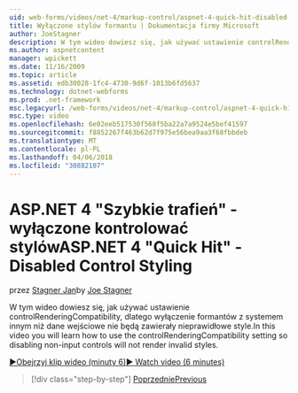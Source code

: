 ```yaml
---
uid: web-forms/videos/net-4/markup-control/aspnet-4-quick-hit-disabled-control-styling
title: Wyłączone stylów formantu | Dokumentacja firmy Microsoft
author: JoeStagner
description: W tym wideo dowiesz się, jak używać ustawienie controlRenderingCompatibility, dlatego wyłączenie formantów z systemem innym niż dane wejściowe nie będą zawierały nieprawidłowe style.
ms.author: aspnetcontent
manager: wpickett
ms.date: 11/16/2009
ms.topic: article
ms.assetid: edb30028-1fc4-4730-9d6f-1013b6fd5637
ms.technology: dotnet-webforms
ms.prod: .net-framework
msc.legacyurl: /web-forms/videos/net-4/markup-control/aspnet-4-quick-hit-disabled-control-styling
msc.type: video
ms.openlocfilehash: 6e02eeb517530f568f5ba22a7a9524e5bef41597
ms.sourcegitcommit: f8852267f463b62d7f975e56bea9aa3f68fbbdeb
ms.translationtype: MT
ms.contentlocale: pl-PL
ms.lasthandoff: 04/06/2018
ms.locfileid: "30882107"
---
```

<a name="aspnet-4-quick-hit---disabled-control-styling"></a><span data-ttu-id="b7ee6-103">ASP.NET 4 "Szybkie trafień" - wyłączone kontrolować stylów</span><span class="sxs-lookup"><span data-stu-id="b7ee6-103">ASP.NET 4 "Quick Hit" - Disabled Control Styling</span></span>
====================
<span data-ttu-id="b7ee6-104">przez [Stagner Jan](https://github.com/JoeStagner)</span><span class="sxs-lookup"><span data-stu-id="b7ee6-104">by [Joe Stagner](https://github.com/JoeStagner)</span></span>

<span data-ttu-id="b7ee6-105">W tym wideo dowiesz się, jak używać ustawienie controlRenderingCompatibility, dlatego wyłączenie formantów z systemem innym niż dane wejściowe nie będą zawierały nieprawidłowe style.</span><span class="sxs-lookup"><span data-stu-id="b7ee6-105">In this video you will learn how to use the controlRenderingCompatibility setting so disabling non-input controls will not render invalid styles.</span></span> 

[<span data-ttu-id="b7ee6-106">&#9654;Obejrzyj klip wideo (minuty 6)</span><span class="sxs-lookup"><span data-stu-id="b7ee6-106">&#9654; Watch video (6 minutes)</span></span>](https://channel9.msdn.com/Blogs/ASP-NET-Site-Videos/aspnet-4-quick-hit-disabled-control-styling)

> [!div class="step-by-step"]
> [<span data-ttu-id="b7ee6-107">Poprzednie</span><span class="sxs-lookup"><span data-stu-id="b7ee6-107">Previous</span></span>](aspnet-4-quick-hit-hidden-field-divs.md)
